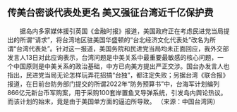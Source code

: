## 传美台密谈代表处更名 美又强征台湾近千亿保护费
　　据岛内多家媒体援引英国《金融时报》报道，美国政府正在考虑民进党当局提出的所谓“请求”，将台湾地区驻美国华盛顿的“台北经济文化代表处”改名为所谓“台湾代表处”。针对这一报道，美国务院和民进党当局均未正面回应，我外交部发言人13日对此应询表示，台湾问题是中美关系中最重要最敏感的核心问题，一个中国原则是中美关系的政治基础，中方已向美方提出严正交涉。国台办发言人也指出，民进党当局无论怎样玩弄花招搞“台独”，都注定失败；另据台湾《联合报》报道，在日前台防务部门提交的所谓2022年“防务预算书”中，台海军计划编列866亿元新台币军购案，用于采购100套岸置鱼叉导弹系统，引发岛内舆论热议。而该计划的始末，竟是由于美国单方面的逼迫所导致。 （来源：中国台湾网）

